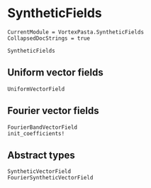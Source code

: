 # SyntheticFields

```@meta
CurrentModule = VortexPasta.SyntheticFields
CollapsedDocStrings = true
```

```@docs
SyntheticFields
```

## Uniform vector fields

```@docs
UniformVectorField
```

## Fourier vector fields

```@docs
FourierBandVectorField
init_coefficients!
```

## Abstract types

```@docs
SyntheticVectorField
FourierSyntheticVectorField
```
